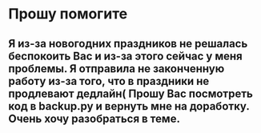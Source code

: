 # Прошу помогите
## Я из-за новогодних праздников не решалась беспокоить Вас и из-за этого сейчас у меня проблемы. Я отправила не законченную работу из-за того, что в праздники не продлевают дедлайн( Прошу Вас посмотреть код в backup.py и вернуть мне на доработку. Очень хочу разобраться в теме.